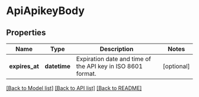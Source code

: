 # ApiApikeyBody

## Properties
Name | Type | Description | Notes
------------ | ------------- | ------------- | -------------
**expires_at** | **datetime** | Expiration date and time of the API key in ISO 8601 format. | [optional] 

[[Back to Model list]](../README.md#documentation-for-models) [[Back to API list]](../README.md#documentation-for-api-endpoints) [[Back to README]](../README.md)

